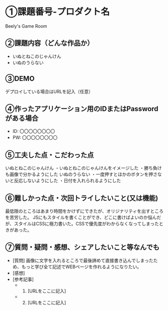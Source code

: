 # ①課題番号-プロダクト名

Beely's Game Room

## ②課題内容（どんな作品か）

- いぬとねこのじゃんけん
- いぬのうらない

## ③DEMO

デプロイしている場合はURLを記入（任意）

## ④作ったアプリケーション用のIDまたはPasswordがある場合

- ID: 〇〇〇〇〇〇〇〇
- PW: 〇〇〇〇〇〇〇〇

## ⑤工夫した点・こだわった点

いぬとねこのじゃんけん
・いぬとねこのじゃんけんをイメージした
・勝ち負けも画像で分かるようにした
いぬのうらない
・一度押すとほかのボタンを押さないと反応しないようにした
・日付を入れられるようにした

## ⑥難しかった点・次回トライしたいこと(又は機能)

最低限のところはあまり時間をかけずにできたが、オリジナリティを出すところを苦労した。
JSにもスタイルを書くことができ、どこに書けばよいのか悩んだが、スタイルはCSSに極力書いた。CSSで優先度がわからなくなってしまったときがあった。

## ⑦質問・疑問・感想、シェアしたいこと等なんでも

- [質問]
画像に文字を入れるところで最後諦めて直接書き込んでしまったため、もっと学び全て記述でWEBページを作れるようになりたい。
- [感想]
- [参考記事]
  - 1. [URLをここに記入]
  - 2. [URLをここに記入]